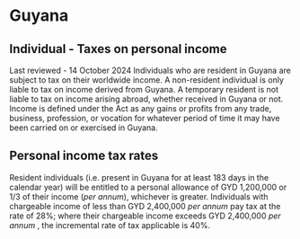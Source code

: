 # Guyana
## Individual - Taxes on personal income
Last reviewed - 14 October 2024
Individuals who are resident in Guyana are subject to tax on their worldwide income. A non-resident individual is only liable to tax on income derived from Guyana. A temporary resident is not liable to tax on income arising abroad, whether received in Guyana or not.
Income is defined under the Act as any gains or profits from any trade, business, profession, or vocation for whatever period of time it may have been carried on or exercised in Guyana.
## Personal income tax rates
Resident individuals (i.e. present in Guyana for at least 183 days in the calendar year) will be entitled to a personal allowance of GYD 1,200,000 or 1/3 of their income (_per annum_), whichever is greater.
Individuals with chargeable income of less than GYD 2,400,000 _per annum_ pay tax at the rate of 28%; where their chargeable income exceeds GYD 2,400,000 _per annum_ , the incremental rate of tax applicable is 40%.
